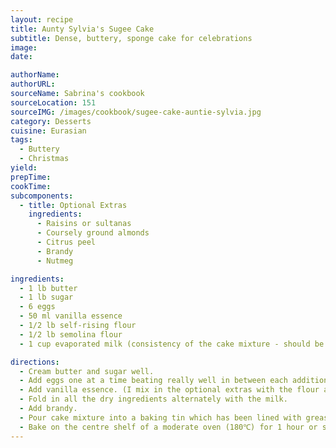 ```yaml
---
layout: recipe
title: Aunty Sylvia's Sugee Cake
subtitle: Dense, buttery, sponge cake for celebrations
image:
date:

authorName:
authorURL:
sourceName: Sabrina's cookbook
sourceLocation: 151
sourceIMG: /images/cookbook/sugee-cake-auntie-sylvia.jpg
category: Desserts
cuisine: Eurasian
tags:
  - Buttery
  - Christmas
yield:
prepTime:
cookTime:
subcomponents:
  - title: Optional Extras
    ingredients:
      - Raisins or sultanas
      - Coursely ground almonds
      - Citrus peel
      - Brandy
      - Nutmeg

ingredients:
  - 1 lb butter
  - 1 lb sugar
  - 6 eggs
  - 50 ml vanilla essence
  - 1/2 lb self-rising flour
  - 1/2 lb semolina flour
  - 1 cup evaporated milk (consistency of the cake mixture - should be able to drop from spoon when tested)

directions:
  - Cream butter and sugar well.
  - Add eggs one at a time beating really well in between each addition.
  - Add vanilla essence. (I mix in the optional extras with the flour and semolina)
  - Fold in all the dry ingredients alternately with the milk.
  - Add brandy.
  - Pour cake mixture into a baking tin which has been lined with greaseproof paper.
  - Bake on the centre shelf of a moderate oven (180℃) for 1 hour or so until the centre of the cake is cooked. Test with metal or bamboo skewer.
---
```

